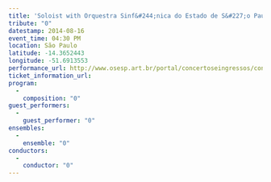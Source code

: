 ```yaml
---
title: 'Soloist with Orquestra Sinf&#244;nica do Estado de S&#227;o Paulo; John Adams Saxophone Concerto'
tribute: "0"
datestamp: 2014-08-16
event_time: 04:30 PM
location: São Paulo
latitude: -14.3652443
longitude: -51.6913553
performance_url: http://www.osesp.art.br/portal/concertoseingressos/concerto.aspx?c=2991
ticket_information_url: 
program: 
  -
    composition: "0"
guest_performers: 
  -
    guest_performer: "0"
ensembles: 
  -
    ensemble: "0"
conductors: 
  -
    conductor: "0"
---
```

